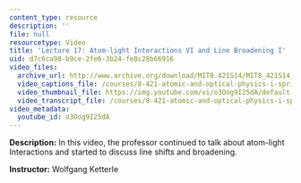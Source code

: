```yaml
---
content_type: resource
description: ''
file: null
resourcetype: Video
title: 'Lecture 17: Atom-light Interactions VI and Line Broadening I'
uid: d7c6ca98-b9ce-2fe6-3b24-fe8c28b66916
video_files:
  archive_url: http://www.archive.org/download/MIT8.421S14/MIT8_421S14_lec17_300k.mp4
  video_captions_file: /courses/8-421-atomic-and-optical-physics-i-spring-2014/88952493e5835d458bb1dfb8de114292_o3Oog9I25dA.vtt
  video_thumbnail_file: https://img.youtube.com/vi/o3Oog9I25dA/default.jpg
  video_transcript_file: /courses/8-421-atomic-and-optical-physics-i-spring-2014/e01a25b34b89dc3d0c4be48ea166e2db_o3Oog9I25dA.pdf
video_metadata:
  youtube_id: o3Oog9I25dA
---
```


**Description:** In this video, the professor continued to talk about atom-light Interactions and started to discuss line shifts and broadening.

**Instructor:** Wolfgang Ketterle